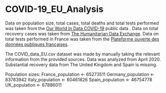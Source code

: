 # COVID-19_EU_Analysis
Data on population size, total cases, total deaths and total tests performed was taken from the [Our World In Data COVID-19](https://github.com/owid/covid-19-data/tree/master/public/data) public data .
Data on total recovery cases was taken from [The Humanitarian Data Exchange](https://data.humdata.org/dataset/novel-coronavirus-2019-ncov-cases/resource/534cd42b-2e29-447f-82f2-d2f68e5955a3).
Data on total tests performed in France was taken from the [Plateforme ouverte des données publiques françaises](https://www.data.gouv.fr/fr/datasets/donnees-relatives-aux-resultats-des-tests-virologiques-covid-19/).

The COVID_data_EU.csv dataset was made by manually taking the relevant information from the provided sources. Data was analyzed from April 2020. 
Substantial recovery data from The United Kingdom and Spain is missing.

Population sizes:
France_population     <-  65273511
Germany_population    <-  83783942
Italy_population      <-  60461826
Spain_population      <-  46754778
UK_population         <-  67886011
